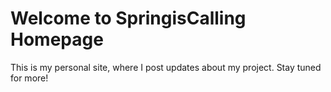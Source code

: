 # Welcome to SpringisCalling Homepage
This is my personal site, where I post updates about my project.
Stay tuned for more!
